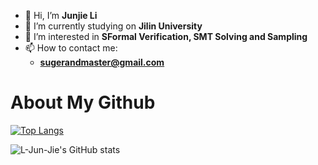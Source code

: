 - 👋 Hi, I’m **Junjie Li**
- 🔭 I’m currently studying on **Jilin University**
- 👀 I’m interested in **SFormal Verification, SMT Solving and Sampling**
- 📫 How to contact me: 
  + **sugerandmaster@gmail.com**

<!---
L-Jun-Jie/L-Jun-Jie is a ✨ special ✨ repository because its `README.md` (this file) appears on your GitHub profile.
You can click the Preview link to take a look at your changes.
--->

# About My Github

[![Top Langs](https://github-readme-stats.vercel.app/api/top-langs/?username=L-Jun-Jie)](https://github.com/L-Jun-Jie/github-readme-stats)

![L-Jun-Jie's GitHub stats](https://github-readme-stats.vercel.app/api?username=L-Jun-Jie&show_icons=true&theme=tokyonight)
